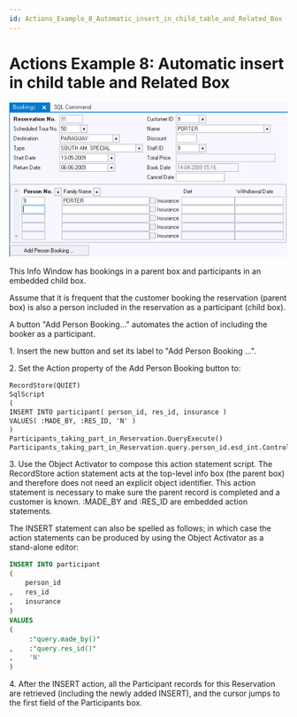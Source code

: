 ```yaml
---
id: Actions_Example_8_Automatic_insert_in_child_table_and_Related_Box
---
```


# Actions Example 8: Automatic insert in child table and Related Box

![](./assets/64b6f397-bd49-416c-bc04-fcc6ccea3cad.png)

This Info Window has bookings in a parent box and participants in an embedded child box.

Assume that it is frequent that the customer booking the reservation (parent box) is also a person included in the reservation as a participant (child box).

A button "Add Person Booking..." automates the action of including the booker as a participant.

1. Insert the new button and set its label to "Add Person Booking ...".

2. Set the Action property of the Add Person Booking button to:

```
RecordStore(QUIET)
SqlScript
(
INSERT INTO participant( person_id, res_id, insurance )
VALUES( :MADE_BY, :RES_ID, 'N' )
)
Participants_taking_part_in_Reservation.QueryExecute()
Participants_taking_part_in_Reservation.query.person_id.esd_int.ControlSetFocus()

```

3. Use the Object Activator to compose this action statement script. The RecordStore action statement acts at the top-level info box (the parent box) and therefore does not need an explicit object identifier. This action statement is necessary to make sure the parent record is completed and a customer is known. :MADE_BY and :RES_ID are embedded action statements.

The INSERT statement can also be spelled as follows; in which case the action statements can be produced by using the Object Activator as a stand-alone editor:

```sql
INSERT INTO participant
(
    person_id
,   res_id
,   insurance
)
VALUES
( 
     :"query.made_by()"
,    :"query.res_id()"
,    'N'
)

```

4. After the INSERT action, all the Participant records for this Reservation are retrieved (including the newly added INSERT), and the cursor jumps to the first field of the Participants box.